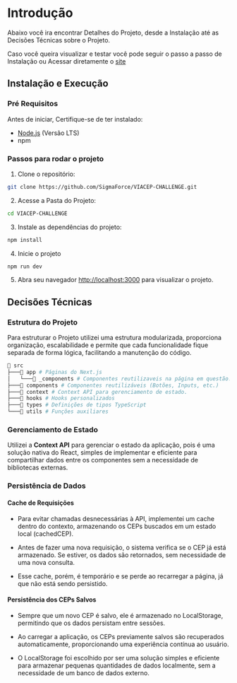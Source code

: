# Introdução

Abaixo você ira encontrar Detalhes do Projeto, desde a Instalação até as Decisões Técnicas sobre o Projeto.

Caso você queira visualizar e testar você pode seguir o passo a passo de Instalação ou Acessar diretamente o [site](https://viacep-challenge.vercel.app/)

## Instalação e Execução

### Pré Requisitos

Antes de iniciar, Certifique-se de ter instalado:

- [Node.js](https://nodejs.org/en) (Versão LTS)
- npm

### Passos para rodar o projeto

1. Clone o repositório:

```bash
git clone https://github.com/SigmaForce/VIACEP-CHALLENGE.git
```

2. Acesse a Pasta do Projeto:

```bash
cd VIACEP-CHALLENGE
```

3. Instale as dependências do projeto:

```bash
npm install
```

4. Inicie o projeto

```bash
npm run dev
```

5. Abra seu navegador [http://localhost:3000](http://localhost:3000) para visualizar o projeto.

## Decisões Técnicas

### Estrutura do Projeto

Para estruturar o Projeto utilizei uma estrutura modularizada, proporciona organização, escalabilidade e permite que cada funcionalidade fique separada de forma lógica, facilitando a manutenção do código.

```bash
📂 src
├───📂 app # Páginas do Next.js
│   └───📂 _components # Componentes reutilizaveis na página em questão.
├───📂 components # Componentes reutilizáveis (Botões, Inputs, etc.)
├───📂 context # Context API para gerenciamento de estado.
├───📂 hooks # Hooks personalizados
├───📂 types # Definições de tipos TypeScript
└───📂 utils # Funções auxiliares
```

### Gerenciamento de Estado

Utilizei a **Context API** para gerenciar o estado da aplicação, pois é uma solução nativa do React, simples de implementar e eficiente para compartilhar dados entre os componentes sem a necessidade de bibliotecas externas.

### Persistência de Dados

#### Cache de Requisições

- Para evitar chamadas desnecessárias à API, implementei um cache dentro do contexto, armazenando os CEPs buscados em um estado local (cachedCEP).

- Antes de fazer uma nova requisição, o sistema verifica se o CEP já está armazenado. Se estiver, os dados são retornados, sem necessidade de uma nova consulta.

- Esse cache, porém, é temporário e se perde ao recarregar a página, já que não está sendo persistido.

#### Persistência dos CEPs Salvos

- Sempre que um novo CEP é salvo, ele é armazenado no LocalStorage, permitindo que os dados persistam entre sessões.

- Ao carregar a aplicação, os CEPs previamente salvos são recuperados automaticamente, proporcionando uma experiência contínua ao usuário.

- O LocalStorage foi escolhido por ser uma solução simples e eficiente para armazenar pequenas quantidades de dados localmente, sem a necessidade de um banco de dados externo.
